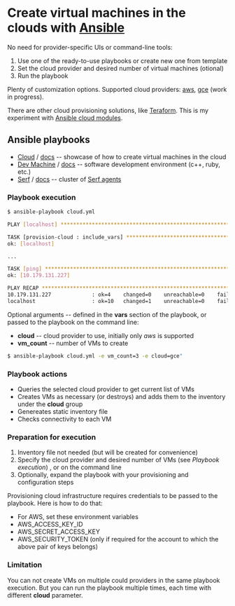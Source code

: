 Create virtual machines in the clouds with [Ansible](https://docs.ansible.com/playbooks.html)
=============================================================================================

No need for provider-specific UIs or command-line tools:

1. Use one of the ready-to-use playbooks or create new one from template
1. Set the cloud provider and desired number of virtual machines (otional)
1. Run the playbook

Plenty of customization options. Supported cloud providers: [aws](https://aws.amazon.com), [gce](https://cloud.google.com) (work in progress).

There are other cloud provisioning solutions, like [Teraform](https://www.terraform.io). This is my experiment with [Ansible cloud modules](http://docs.ansible.com/ansible/list_of_cloud_modules.html).

## Ansible playbooks

* [Cloud](cloud.yml) / [docs](docs/cloud.md) -- showcase of how to create virtual machines in the cloud
* [Dev Machine](dev-machine.yml) / [docs](docs/dev-machine.md) -- software development environment (c++, ruby, etc.)
* [Serf](serf.yml) / [docs](docs/serf.md) -- cluster of [Serf agents](https://www.serf.io/docs/index.html)

### Playbook execution

```bash
$ ansible-playbook cloud.yml

PLAY [localhost] ***************************************************************

TASK [provision-cloud : include_vars] ******************************************
ok: [localhost]

...

TASK [ping] ********************************************************************
ok: [10.179.131.227]

PLAY RECAP *********************************************************************
10.179.131.227             : ok=4    changed=0    unreachable=0    failed=0
localhost                  : ok=10   changed=1    unreachable=0    failed=0
```

Optional arguments -- defined in the __vars__ section of the playbook, or passed to the playbook on the command line:

* __cloud__ -- cloud provider to use, initially only _aws_ is supported
* __vm_count__ -- number of VMs to create

```bash
$ ansible-playbook cloud.yml -e vm_count=3 -e cloud=gce"
```

### Playbook actions

* Queries the selected cloud provider to get current list of VMs
* Creates VMs as necessary (or destroys) and adds them to the inventory under the __cloud__ group
* Genereates static inventory file
* Checks connectivity to each VM

### Preparation for execution

1. Inventory file not needed (but will be created for convenience)
1. Specify the cloud provider and desired number of VMs (see _Playbook execution_)
, or on the command line
1. Optionally, expand the playbook with your provisioning and configuration steps

Provisioning cloud infrastructure requires credentials to be passed to the playbook. Here is how to do that:

* For AWS, set these environment variables
 * AWS_ACCESS_KEY_ID
 * AWS_SECRET_ACCESS_KEY
 * AWS_SECURITY_TOKEN (only if required for the account to which the above pair of keys belongs)

### Limitation

You can not create VMs on multiple could providers in the same playbook execution. But you can run the playbook multiple times, each time with different __cloud__ parameter.
